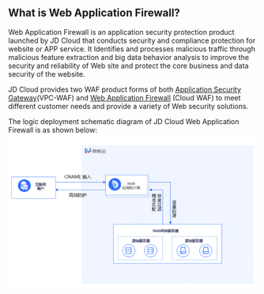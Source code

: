 ## What is Web Application Firewall?

Web Application Firewall is an application security protection product launched by JD Cloud that conducts security and compliance protection for website or APP service. It Identifies and processes malicious traffic through malicious feature extraction and big data behavior analysis to improve the security and reliability of Web site and protect the core business and data security of the website.

JD Cloud provides two WAF product forms of both [Application Security Gateway](https://docs.jdcloud.com/en/application-security-gateway/product-overview)(VPC-WAF) and [Web Application Firewall](https://www.jdcloud.com/en/products/web-application-firewall) (Cloud WAF) to meet different customer needs and provide a variety of Web security solutions.

The logic deployment schematic diagram of JD Cloud Web Application Firewall is as shown below:
![image.png](../../../../image/WAF/overview.png)


